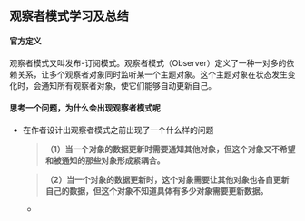 ## 观察者模式学习及总结
#### 官方定义
观察者模式又叫发布-订阅模式。观察者模式（Observer）定义了一种一对多的依赖关系，让多个观察者对象同时监听某一个主题对象。这个主题对象在状态发生变化时，会通知所有观察者对象，使它们能够自动更新自己。
#### 思考一个问题，为什么会出现观察者模式呢	
+ 在作者设计出观察者模式之前出现了一个什么样的问题
	> **（1）当一个对象的数据更新时需要通知其他对象，但这个对象又不希望和被通知的那些对象形成紧耦合。**

	>**（2）当一个对象的数据更新时，这个对象需要让其他对象也各自更新自己的数据，但这个对象不知道具体有多少对象需要更新数据。**
	+

<!--stackedit_data:
eyJoaXN0b3J5IjpbLTM3OTIxNjUxNywyMDMwMTE5MTQ4LDIwMj
QzODEyNjMsMTc5MTk0MDEyOF19
-->